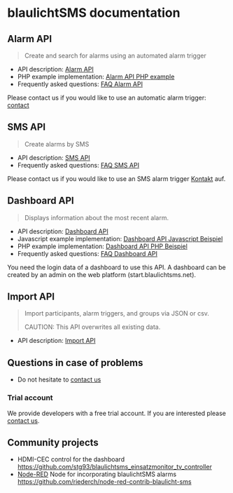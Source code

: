 # blaulichtSMS documentation

## Alarm API

> Create and search for alarms using an automated alarm trigger

* API description: [Alarm API](./alarm_api_v1.md)
* PHP example implementation: [Alarm API PHP example](./examples/alarm-api/php/alarm-api-example.php)
* Frequently asked questions: [FAQ Alarm API](https://github.com/blaulichtSMS/docs/issues?q=label:alarm-api%20label:question)

Please contact us if you would like to use an automatic alarm trigger: [contact](https://blaulichtsms.net/support/#kontaktformular)


## SMS API

> Create alarms by SMS

* API description: [SMS API](./sms_api_v1.md)
* Frequently asked questions: [FAQ SMS API](https://github.com/blaulichtSMS/docs/issues?q=label:sms-api%20label:question)

Please contact us if you would like to use an SMS alarm trigger [Kontakt](https://blaulichtsms.net/support/#kontaktformular) auf.

## Dashboard API

> Displays information about the most recent alarm.

* API description: [Dashboard API](./dashboard_api_v1.md)
* Javascript example implementation: [Dashboard API Javascript Beispiel](./examples/dashboard-api/javascript/)
* PHP example implementation: [Dashboard API PHP Beispiel](./examples/dashboard-api/php/)
* Frequently asked questions: [FAQ Dashboard API](https://github.com/blaulichtSMS/docs/issues?q=label:dashboard-api%20label:question)

You need the login data of a dashboard to use this API. A dashboard can be created by an admin on the web platform (start.blaulichtsms.net).

## Import API

> Import participants, alarm triggers, and groups via JSON or csv.
>
> CAUTION: This API overwrites all existing data.

* API description: [Import API](./import_api_v1.md)

## Questions in case of problems

* Do not hesitate to [contact us](https://blaulichtsms.net/support/#kontaktformular)

### Trial account

We provide developers with a free trial account. If you are interested please [contact us](https://blaulichtsms.net/support/#kontaktformular).

## Community projects

* HDMI-CEC control for the dashboard https://github.com/stg93/blaulichtsms_einsatzmonitor_tv_controller
* [Node-RED](https://nodered.org/) Node for incorporating blaulichtSMS alarms https://github.com/riederch/node-red-contrib-blaulicht-sms





